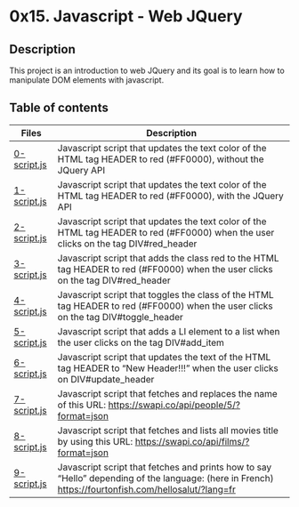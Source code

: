# 0x15. Javascript - Web JQuery

## Description
This project is an introduction to web JQuery and its goal is to learn how to manipulate DOM elements with javascript.

## Table of contents
Files | Description
----- | -----------
[0-script.js](./0-script.js) | Javascript script that updates the text color of the HTML tag HEADER to red (#FF0000), without the JQuery API
[1-script.js](./1-script.js) | Javascript script that updates the text color of the HTML tag HEADER to red (#FF0000), with the JQuery API
[2-script.js](./2-script.js) | Javascript script that updates the text color of the HTML tag HEADER to red (#FF0000) when the user clicks on the tag DIV#red_header
[3-script.js](./3-script.js) | Javascript script that adds the class red to the HTML tag HEADER to red (#FF0000) when the user clicks on the tag DIV#red_header
[4-script.js](./4-script.js) | Javascript script that toggles the class of the HTML tag HEADER to red (#FF0000) when the user clicks on the tag DIV#toggle_header
[5-script.js](./5-script.js) | Javascript script that adds a LI element to a list when the user clicks on the tag DIV#add_item
[6-script.js](./6-script.js) | Javascript script that updates the text of the HTML tag HEADER to “New Header!!!” when the user clicks on DIV#update_header
[7-script.js](./7-script.js) | Javascript script that fetches and replaces the name of this URL: https://swapi.co/api/people/5/?format=json
[8-script.js](./8-script.js) | Javascript script that fetches and lists all movies title by using this URL: https://swapi.co/api/films/?format=json
[9-script.js](./9-script.js) | Javascript script that fetches and prints how to say “Hello” depending of the language: (here in French) https://fourtonfish.com/hellosalut/?lang=fr